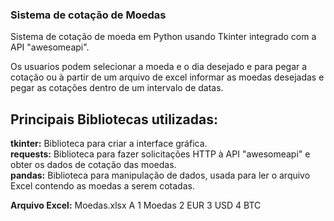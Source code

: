 ### Sistema de cotação de Moedas

Sistema de cotação de moeda em Python usando Tkinter integrado com a API "awesomeapi". 

Os usuarios podem selecionar a moeda e o dia desejado e para pegar a cotação ou à partir de um arquivo de excel informar as moedas desejadas e pegar as cotações dentro de um intervalo de datas.

## Principais Bibliotecas utilizadas:
<b>tkinter:</b> Biblioteca para criar a interface gráfica.<br>
<b>requests:</b> Biblioteca para fazer solicitações HTTP à API "awesomeapi" e obter os dados de cotação das moedas.<br>
<b>pandas:</b> Biblioteca para manipulação de dados, usada para ler o arquivo Excel contendo as moedas a serem cotadas.<br>

<b>Arquivo Excel:</b> Moedas.xlsx
  A
1 Moedas
2 EUR
3 USD
4 BTC
